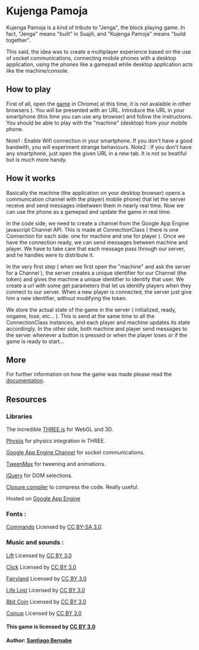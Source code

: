 Kujenga Pamoja
============

Kujenga Pamoja is a kind of tribute to "Jenga", the block playing game. In fact, "Jenga" means "built" in Suajili, and "Kujenga Pamoja" means "build together".

This said, the idea was to create a multiplayer experience based on the use of socket communications, connecting mobile phones with a desktop application, using the phones like a gamepad while desktop application acts like the machine/console. 

How to play
--------------
First of all, open the [game](http://2.kujenga-pamoja.appspot.com) in Chrome( at this time, it is not avalaible in other browsers ). You will be presented with an URL. Introduce the URL in your smartphone (this time you can use any browser) and follow the instructions. You should be able to play with the "machine" (desktop) from your mobile phone.

Note1 : Enable Wifi connection in your smartphone. If you don't have a good bandwith, you will experiment strange behaviours.
Note2 : If you don't have any smartphone, just open the given URL in a new tab. It is not so beatiful but is much more handy.

How it works
--------------
Basically the machine (the application on your desktop browser) opens a communication channel with the player( mobile phone) that let the server receive and send messages inbetween them in nearly real time. Now we can use the phone as a gamepad and update the game in real time.

In the code side, we need to create a channel from the Google App Engine javascript Channel API. This is made at ConnectionClass ( there is one Connection for each side: one for machine and one for player ). Once we have the connection ready, we can send messages between machine and player. We have to take care that each message pass through our server, and he handles were to distribute it. 

In the very first step ( when we first open the "machine" and ask the server for a Channel ), the server creates a unique identifier for our Channel (the token) and gives the machine a unique identifier to identify that user. We create a url with some get parameters that let us identify players when they connect to our server. When a new player is connected, the server just give him a new identifier, without modifying the token. 

We store the actual state of the game in the server ( initialized, ready, ongame, lose, etc... ). This is send at the same time to all the ConnectionClass instances, and each player and machine updates its state accordingly. In the other side, both machine and player send messages to the server whenever a button is pressed or when the player loses or if the game is ready to start...

More 
--------------
For further information on how the game was made please read the [documentation](http://2.kujenga-pamoja.appspot.com/docs/docs.html).

Resources
---------
### Libraries
The incredible [THREE.js](http://threejs.org/) for WebGL and 3D.

[Physijs](http://chandlerprall.github.io/Physijs/) for physics integration in THREE.

[Google App Engine Channel](https://developers.google.com/appengine/docs/python/channel/) for socket communications.

[TweenMax](http://www.greensock.com/tag/javascript/) for tweening and animations.

[jQuery](http://jquery.com/) for DOM selections.

[Closure compiler](https://developers.google.com/closure/compiler/) to compress the code. Really useful.

Hosted on [Google App Engine](https://developers.google.com/appengine/)

### Fonts :
[Commando](http://www.fontsquirrel.com/fonts/Commando) Licensed by [CC BY-SA 3.0](http://creativecommons.org/licenses/by-nc-sa/3.0/).

### Music and sounds :
[Lift](http://www.flashkit.com/soundfx/Interfaces/Blips/Lift_Me_-Vyachesl-8596/index.php) Licensed by [CC BY 3.0](http://creativecommons.org/licenses/by/3.0/)

[Click](http://www.flashkit.com/soundfx/Interfaces/Clink-Intermed-476/index.php) Licensed by [CC BY 3.0](http://creativecommons.org/licenses/by/3.0/)

[Fairyland](http://www.freesound.org/people/AlienXXX/sounds/82328/) Licensed by [CC BY 3.0](http://creativecommons.org/licenses/by/3.0/)

[Life Lost](http://www.freesound.org/people/noirenex/sounds/159408/) Licensed by [CC BY 3.0](http://creativecommons.org/licenses/by/3.0/)

[8bit Coin](http://www.freesound.org/people/timgormly/sounds/170147/) Licensed by [CC BY 3.0](http://creativecommons.org/licenses/by/3.0/)

[Coinup](http://www.freesound.org/people/mattwasser/sounds/58919/) Licensed by [CC BY 3.0](http://creativecommons.org/licenses/by/3.0/)

#### This game is licensed by [CC BY 3.0](http://creativecommons.org/licenses/by/3.0/)
#### Author: [Santiago Bernabe](http://mindcookin.com/)